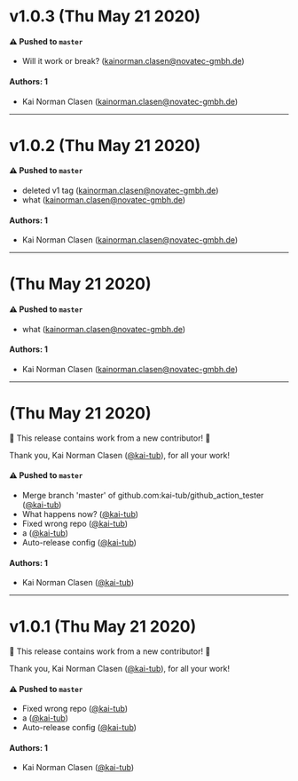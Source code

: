 # v1.0.3 (Thu May 21 2020)

#### ⚠️  Pushed to `master`

- Will it work or break? (kainorman.clasen@novatec-gmbh.de)

#### Authors: 1

- Kai Norman Clasen (kainorman.clasen@novatec-gmbh.de)

---

# v1.0.2 (Thu May 21 2020)

#### ⚠️  Pushed to `master`

- deleted v1 tag (kainorman.clasen@novatec-gmbh.de)
- what (kainorman.clasen@novatec-gmbh.de)

#### Authors: 1

- Kai Norman Clasen (kainorman.clasen@novatec-gmbh.de)

---

# (Thu May 21 2020)

#### ⚠️  Pushed to `master`

- what (kainorman.clasen@novatec-gmbh.de)

#### Authors: 1

- Kai Norman Clasen (kainorman.clasen@novatec-gmbh.de)

---

# (Thu May 21 2020)

:tada: This release contains work from a new contributor! :tada:

Thank you, Kai Norman Clasen ([@kai-tub](https://github.com/kai-tub)), for all your work!

#### ⚠️  Pushed to `master`

- Merge branch 'master' of github.com:kai-tub/github_action_tester ([@kai-tub](https://github.com/kai-tub))
- What happens now? ([@kai-tub](https://github.com/kai-tub))
- Fixed wrong repo ([@kai-tub](https://github.com/kai-tub))
- a ([@kai-tub](https://github.com/kai-tub))
- Auto-release config ([@kai-tub](https://github.com/kai-tub))

#### Authors: 1

- Kai Norman Clasen ([@kai-tub](https://github.com/kai-tub))

---

# v1.0.1 (Thu May 21 2020)

:tada: This release contains work from a new contributor! :tada:

Thank you, Kai Norman Clasen ([@kai-tub](https://github.com/kai-tub)), for all your work!

#### ⚠️  Pushed to `master`

- Fixed wrong repo ([@kai-tub](https://github.com/kai-tub))
- a ([@kai-tub](https://github.com/kai-tub))
- Auto-release config ([@kai-tub](https://github.com/kai-tub))

#### Authors: 1

- Kai Norman Clasen ([@kai-tub](https://github.com/kai-tub))